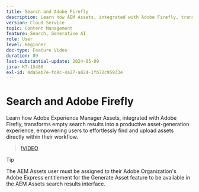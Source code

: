 ```yaml
---
title: Search and Adobe Firefly
description: Learn how AEM Assets, integrated with Adobe Firefly, transforms empty search results into a productive asset-generation experience.
version: Cloud Service
topic: Content Management
feature: Search, Generative AI
role: User
level: Beginner
doc-type: Feature Video
duration: 89
last-substantial-update: 2024-05-09
jira: KT-15486
exl-id: 4da5eb7e-fd8c-4a27-a824-1fb72c95933e
---
```

# Search and Adobe Firefly

Learn how Adobe Experience Manager Assets, integrated with Adobe Firefly, transforms empty search results into a productive asset-generation experience, empowering users to effortlessly find and upload assets directly within their workflow.

>[!VIDEO](https://video.tv.adobe.com/v/3429070/?learn=on)


>[!TIP]
>
> The AEM Assets user must be assigned to their Adobe Organization's Adobe Express entitlement for the Generate Asset feature to be available in the AEM Assets search results interface.
